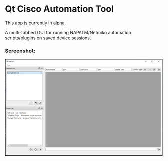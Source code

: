 # Qt Cisco Automation Tool

This app is currently in alpha.

A multi-tabbed GUI for running NAPALM/Netmiko automation scripts/plugins on saved device sessions.

### Screenshot:

![](screenshot.PNG)